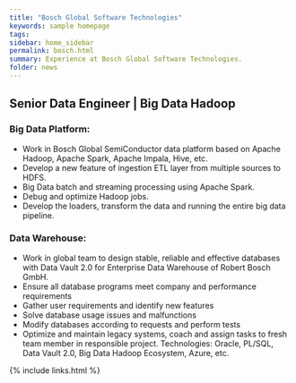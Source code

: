 ```yaml
---
title: "Bosch Global Software Technologies"
keywords: sample homepage
tags: 
sidebar: home_sidebar
permalink: bosch.html
summary: Experience at Bosch Global Software Technologies.
folder: news
---
```


## Senior Data Engineer | Big Data Hadoop

### Big Data Platform:
- Work in Bosch Global SemiConductor data platform based on Apache Hadoop, Apache Spark, Apache Impala, Hive, etc.
- Develop a new feature of ingestion ETL layer from multiple sources to HDFS.
- Big Data batch and streaming processing using Apache Spark.
- Debug and optimize Hadoop jobs.
- Develop the loaders, transform the data and running the entire big data pipeline. 

### Data Warehouse:
- Work in global team to design stable, reliable and effective databases with Data Vault 2.0 for Enterprise Data Warehouse of Robert Bosch GmbH.
- Ensure all database programs meet company and performance requirements
- Gather user requirements and identify new features
- Solve database usage issues and malfunctions
- Modify databases according to requests and perform tests
- Optimize and maintain legacy systems, coach and assign tasks to fresh team member in responsible project.
Technologies: Oracle, PL/SQL, Data Vault 2.0, Big Data Hadoop Ecosystem, Azure, etc.

{% include links.html %}